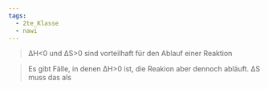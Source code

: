 ```yaml
---
tags:
  - 2te_Klasse
  - nawi
---
```

> ΔH<0 und ΔS>0 sind vorteilhaft für den Ablauf einer Reaktion 

> Es gibt Fälle, in denen ΔH>0 ist, die Reakion aber dennoch abläuft. ΔS muss das als